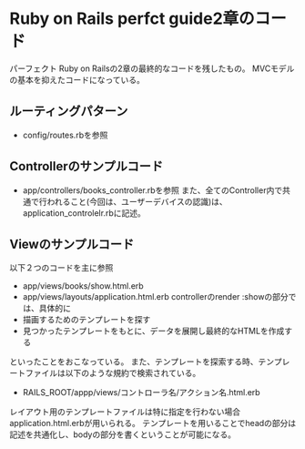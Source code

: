 # Ruby on Rails perfct guide2章のコード
パーフェクト Ruby on Railsの2章の最終的なコードを残したもの。
MVCモデルの基本を抑えたコードになっている。
## ルーティングパターン
- config/routes.rbを参照
## Controllerのサンプルコード
- app/controllers/books_controller.rbを参照
また、全てのController内で共通で行われること(今回は、ユーザーデバイスの認識)は、application_controlelr.rbに記述。

## Viewのサンプルコード
以下２つのコードを主に参照
- app/views/books/show.html.erb
- app/views/layouts/application.html.erb
controllerのrender :showの部分では、具体的に
- 描画するためのテンプレートを探す
- 見つかったテンプレートをもとに、データを展開し最終的なHTMLを作成する

といったことをおこなっている。
また、テンプレートを探索する時、テンプレートファイルは以下のような規約で検索されている。
- RAILS_ROOT/appp/views/コントローラ名/アクション名.html.erb

レイアウト用のテンプレートファイルは特に指定を行わない場合application.html.erbが用いられる。
テンプレートを用いることでheadの部分は記述を共通化し、bodyの部分を書くということが可能になる。
